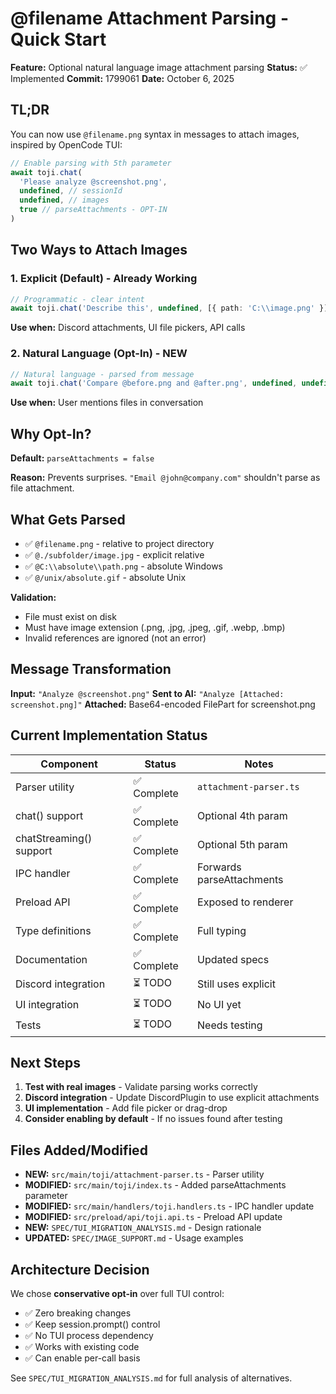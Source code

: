 # @filename Attachment Parsing - Quick Start

**Feature:** Optional natural language image attachment parsing
**Status:** ✅ Implemented
**Commit:** 1799061
**Date:** October 6, 2025

## TL;DR

You can now use `@filename.png` syntax in messages to attach images, inspired by OpenCode TUI:

```typescript
// Enable parsing with 5th parameter
await toji.chat(
  'Please analyze @screenshot.png',
  undefined, // sessionId
  undefined, // images
  true // parseAttachments - OPT-IN
)
```

## Two Ways to Attach Images

### 1. Explicit (Default) - Already Working

```typescript
// Programmatic - clear intent
await toji.chat('Describe this', undefined, [{ path: 'C:\\image.png' }])
```

**Use when:** Discord attachments, UI file pickers, API calls

### 2. Natural Language (Opt-In) - NEW

```typescript
// Natural language - parsed from message
await toji.chat('Compare @before.png and @after.png', undefined, undefined, true)
```

**Use when:** User mentions files in conversation

## Why Opt-In?

**Default:** `parseAttachments = false`

**Reason:** Prevents surprises. `"Email @john@company.com"` shouldn't parse as file attachment.

## What Gets Parsed

- ✅ `@filename.png` - relative to project directory
- ✅ `@./subfolder/image.jpg` - explicit relative
- ✅ `@C:\\absolute\\path.png` - absolute Windows
- ✅ `@/unix/absolute.gif` - absolute Unix

**Validation:**

- File must exist on disk
- Must have image extension (.png, .jpg, .jpeg, .gif, .webp, .bmp)
- Invalid references are ignored (not an error)

## Message Transformation

**Input:** `"Analyze @screenshot.png"`
**Sent to AI:** `"Analyze [Attached: screenshot.png]"`
**Attached:** Base64-encoded FilePart for screenshot.png

## Current Implementation Status

| Component               | Status      | Notes                     |
| ----------------------- | ----------- | ------------------------- |
| Parser utility          | ✅ Complete | `attachment-parser.ts`    |
| chat() support          | ✅ Complete | Optional 4th param        |
| chatStreaming() support | ✅ Complete | Optional 5th param        |
| IPC handler             | ✅ Complete | Forwards parseAttachments |
| Preload API             | ✅ Complete | Exposed to renderer       |
| Type definitions        | ✅ Complete | Full typing               |
| Documentation           | ✅ Complete | Updated specs             |
| Discord integration     | ⏳ TODO     | Still uses explicit       |
| UI integration          | ⏳ TODO     | No UI yet                 |
| Tests                   | ⏳ TODO     | Needs testing             |

## Next Steps

1. **Test with real images** - Validate parsing works correctly
2. **Discord integration** - Update DiscordPlugin to use explicit attachments
3. **UI implementation** - Add file picker or drag-drop
4. **Consider enabling by default** - If no issues found after testing

## Files Added/Modified

- **NEW:** `src/main/toji/attachment-parser.ts` - Parser utility
- **MODIFIED:** `src/main/toji/index.ts` - Added parseAttachments parameter
- **MODIFIED:** `src/main/handlers/toji.handlers.ts` - IPC handler update
- **MODIFIED:** `src/preload/api/toji.api.ts` - Preload API update
- **NEW:** `SPEC/TUI_MIGRATION_ANALYSIS.md` - Design rationale
- **UPDATED:** `SPEC/IMAGE_SUPPORT.md` - Usage examples

## Architecture Decision

We chose **conservative opt-in** over full TUI control:

- ✅ Zero breaking changes
- ✅ Keep session.prompt() control
- ✅ No TUI process dependency
- ✅ Works with existing code
- ✅ Can enable per-call basis

See `SPEC/TUI_MIGRATION_ANALYSIS.md` for full analysis of alternatives.
